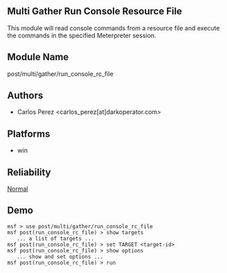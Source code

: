 ## Multi Gather Run Console Resource File

This module will read console commands from a resource file 
and execute the commands in the specified Meterpreter 
session.


## Module Name
post/multi/gather/run_console_rc_file

## Authors
* Carlos Perez <carlos_perez[at]darkoperator.com>





## Platforms
* win

## Reliability
[Normal](https://github.com/rapid7/metasploit-framework/wiki/Exploit-Ranking)

## Demo

```
msf > use post/multi/gather/run_console_rc_file
msf post(run_console_rc_file) > show targets
   ... a list of targets ...
msf post(run_console_rc_file) > set TARGET <target-id>
msf post(run_console_rc_file) > show options
   ... show and set options ...
msf post(run_console_rc_file) > run
```
    
    
